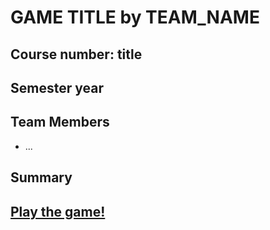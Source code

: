 # **GAME TITLE** by TEAM_NAME
## Course number: title
## Semester year

## Team Members
- ...

## Summary

## [Play the game!](WebGLBuild/)
